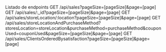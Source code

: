 Listado de endpoints
GET /api/sales?pageSize=[pageSize]&page=[page]
GET /api/sales/:_id?pageSize=[pageSize]&page=[page]
GET /api/sales/storeLocation/:location?pageSize=[pageSize]&page=[page]
GET /api/sales/storeLocationAndPurchaseMethod?storesLocation=storeLocation&purchaseMethod=purchaseMethod&couponUsed=couponUsed&pageSize=[pageSize]&page=[page]
GET /api/sales/ClientsOrderedBysatisfaction?pageSize=[pageSize]&page=[page]
